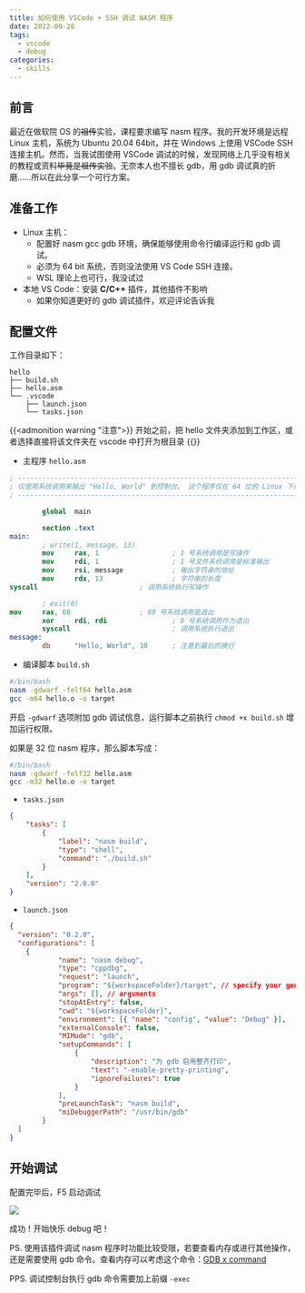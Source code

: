 ```yaml
---
title: 如何使用 VSCode + SSH 调试 NASM 程序
date: 2022-09-28
tags: 
  - vscode
  - debug
categories:
  - skills
---
```


<!--more-->

## 前言
最近在做软院 OS 的~~祖传~~实验，课程要求编写 nasm 程序。我的开发环境是远程 Linux 主机，系统为 Ubuntu 20.04 64bit，并在 Windows 上使用 VSCode SSH 连接主机。然而，当我试图使用 VSCode 调试的时候，发现网络上几乎没有相关的教程或资料~~毕竟是祖传实验~~。无奈本人也不擅长 gdb，用 gdb 调试真的折磨……所以在此分享一个可行方案。

## 准备工作
- Linux 主机：
	- 配置好 nasm gcc gdb 环境，确保能够使用命令行编译运行和 gdb 调试。
	- 必须为 64 bit 系统，否则没法使用 VS Code SSH 连接。
	- WSL 理论上也可行，我没试过
- 本地 VS Code：安装 **C/C++** 插件，其他插件不影响
	- 如果你知道更好的 gdb 调试插件，欢迎评论告诉我

## 配置文件

工作目录如下：

```text
hello
├── build.sh
├── hello.asm
└── .vscode
    ├── launch.json
    └── tasks.json
```

{{<admonition warning "注意">}}
开始之前，把 hello 文件夹添加到工作区，或者选择直接将该文件夹在 vscode 中打开为根目录
{{</admonition>}}

- 主程序 `hello.asm`
```nasm
; ----------------------------------------------------------------------------------------
; 仅使用系统调用来输出 "Hello, World" 到控制台。 这个程序仅在 64 位的 Linux 下运行。
; ----------------------------------------------------------------------------------------

        global  main

        section .text
main:
        ; write(1, message, 13)
        mov     rax, 1                  ; 1 号系统调用是写操作 
        mov     rdi, 1                  ; 1 号文件系统调用是标准输出 
        mov     rsi, message            ; 输出字符串的地址 
        mov     rdx, 13                 ; 字符串的长度 
syscall                         ; 调用系统执行写操作 

        ; exit(0)
mov     rax, 60                 ; 60 号系统调用是退出 
        xor     rdi, rdi                ; 0 号系统调用作为退出 
        syscall                         ; 调用系统执行退出 
message:
        db      "Hello, World", 10      ; 注意到最后的换行 
```

- 编译脚本 `build.sh`
```bash
#/bin/bash
nasm -gdwarf -felf64 hello.asm 
gcc -m64 hello.o -o target
```
开启 `-gdwarf` 选项附加 gdb 调试信息，运行脚本之前执行 `chmod +x build.sh` 增加运行权限。

如果是 32 位 nasm 程序，那么脚本写成：
```bash
#/bin/bash
nasm -gdwarf -felf32 hello.asm 
gcc -m32 hello.o -o target
```


- `tasks.json` 
```json
{
    "tasks": [
        {
            "label": "nasm build",
            "type": "shell",
            "command": "./build.sh"
        }
    ],
    "version": "2.0.0"
}
```

 - `launch.json`
```json
{
  "version": "0.2.0",
  "configurations": [
    {
            "name": "nasm debug",
            "type": "cppdbg",
            "request": "launch",
            "program": "${workspaceFolder}/target", // specify your generated program
            "args": [], // arguments
            "stopAtEntry": false,
            "cwd": "${workspaceFolder}",
            "environment": [{ "name": "config", "value": "Debug" }],
            "externalConsole": false,
            "MIMode": "gdb",
            "setupCommands": [
                {
                    "description": "为 gdb 启用整齐打印",
                    "text": "-enable-pretty-printing",
                    "ignoreFailures": true
                }
            ],
            "preLaunchTask": "nasm build",
            "miDebuggerPath": "/usr/bin/gdb"
        }
  ]
}
```

## 开始调试
配置完毕后，F5 启动调试

![](https://cdn.hcplantern.cn/img/2022/09/28/20220928-112345.png-default)

成功！开始快乐 debug 吧！

PS. 使用该插件调试 nasm 程序时功能比较受限，若要查看内存或进行其他操作，还是需要使用 gdb 命令。查看内存可以考虑这个命令：[GDB x command](https://visualgdb.com/gdbreference/commands/x)

PPS. 调试控制台执行 gdb 命令需要加上前缀 `-exec` 